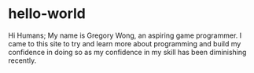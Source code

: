 # hello-world

Hi Humans;
My name is Gregory Wong, an aspiring game programmer. I came to this site to try and learn more about programming and build my confidence in doing so as my confidence in my skill has been diminishing recently.

